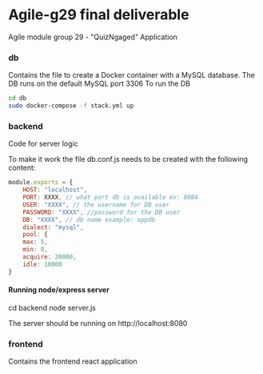 # Agile-g29 final deliverable

Agile module group 29 - "QuizNgaged" Application

### db

Contains the file to create a Docker container with a MySQL database.
The DB runs on the default MySQL port 3306
To run the DB
```bash
cd db
sudo docker-compose -f stack.yml up
```

### backend

Code for server logic

To make it work the file db.conf.js needs to be created
with the following content:

```javascript
module.exports = {
    HOST: "localhost",
    PORT: XXXX, // what port db is available ex: 8084
    USER: "XXXX", // the username for DB user
    PASSWORD: "XXXX", //password for the DB user
    DB: "XXXX", // db name example: appdb
    dialect: "mysql",
    pool: {
    max: 5,
    min: 0,
    acquire: 30000,
    idle: 10000
}
```
#### Running node/express server
cd backend
node server.js

The server should be running on http://localhost:8080

### frontend

Contains the frontend react application
